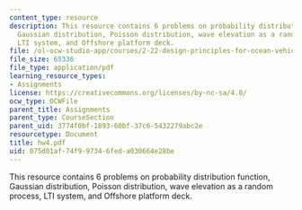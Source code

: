 ```yaml
---
content_type: resource
description: This resource contains 6 problems on probability distribution function,
  Gaussian distribution, Poisson distribution, wave elevation as a random process,
  LTI system, and Offshore platform deck.
file: /ol-ocw-studio-app/courses/2-22-design-principles-for-ocean-vehicles-13-42-spring-2005/075d01af74f997346feda030664e28be_hw4.pdf
file_size: 65336
file_type: application/pdf
learning_resource_types:
- Assignments
license: https://creativecommons.org/licenses/by-nc-sa/4.0/
ocw_type: OCWFile
parent_title: Assignments
parent_type: CourseSection
parent_uid: 3774f0bf-1893-60bf-37c6-5432279abc2e
resourcetype: Document
title: hw4.pdf
uid: 075d01af-74f9-9734-6fed-a030664e28be
---
```

This resource contains 6 problems on probability distribution function, Gaussian distribution, Poisson distribution, wave elevation as a random process, LTI system, and Offshore platform deck.